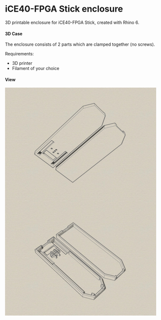 # iCE40-FPGA Stick enclosure
3D printable enclosure for iCE40-FPGA Stick, created with Rhino 6.

#### 3D Case
The enclosure consists of 2 parts which are clamped together (no screws). 

Requirements:
* 3D printer 
* Filament of your choice

#### View
<img src="iso1.jpg" width="500" align="center"> 
<img src="iso2.jpg" width="500" align="center"> 
